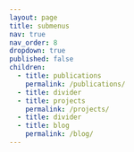 ```yaml
---
layout: page
title: submenus
nav: true
nav_order: 8
dropdown: true
published: false
children:
  - title: publications
    permalink: /publications/
  - title: divider
  - title: projects
    permalink: /projects/
  - title: divider
  - title: blog
    permalink: /blog/
---
```

